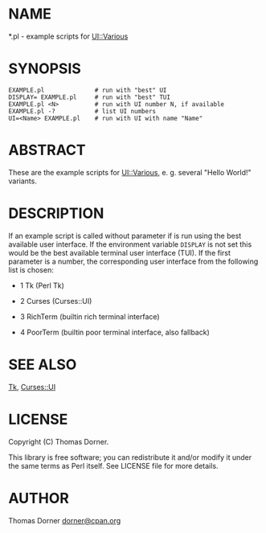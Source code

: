 # NAME

*.pl - example scripts for [UI::Various](https://metacpan.org/pod/UI%3A%3AVarious)

# SYNOPSIS

    EXAMPLE.pl              # run with "best" UI
    DISPLAY= EXAMPLE.pl     # run with "best" TUI
    EXAMPLE.pl <N>          # run with UI number N, if available
    EXAMPLE.pl -?           # list UI numbers
    UI=<Name> EXAMPLE.pl    # run with UI with name "Name"

# ABSTRACT

These are the example scripts for [UI::Various](https://metacpan.org/pod/UI%3A%3AVarious),
e. g. several "Hello World!" variants.

# DESCRIPTION

If an example script is called without parameter if is run using the
best available user interface.  If the environment variable `DISPLAY`
is not set this would be the best available terminal user interface
(TUI).  If the first parameter is a number, the corresponding user
interface from the following list is chosen:

- 1 Tk (Perl Tk)

- 2 Curses (Curses::UI)

- 3 RichTerm (builtin rich terminal interface)

- 4 PoorTerm (builtin poor terminal interface, also fallback)

# SEE ALSO

[Tk](https://metacpan.org/pod/Tk), [Curses::UI](https://metacpan.org/pod/Curses%3A%3AUI)

# LICENSE

Copyright (C) Thomas Dorner.

This library is free software; you can redistribute it and/or modify it
under the same terms as Perl itself.  See LICENSE file for more details.

# AUTHOR

Thomas Dorner <dorner@cpan.org>
